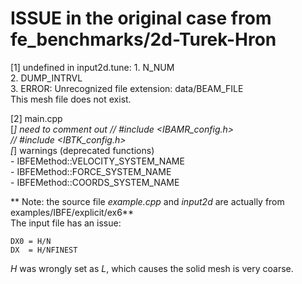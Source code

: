 # ISSUE in the original case from fe_benchmarks/2d-Turek-Hron
[1] undefined in input2d.tune: 
    1. N_NUM  
    2. DUMP_INTRVL  
    3. ERROR: Unrecognized file extension: data/BEAM_FILE  
        This mesh file does not exist.  

[2] main.cpp  
    [*] need to comment out 
        // #include <IBAMR_config.h>  
        // #include <IBTK_config.h>  
    [*] warnings (deprecated functions)  
        - IBFEMethod::VELOCITY_SYSTEM_NAME  
        - IBFEMethod::FORCE_SYSTEM_NAME  
        - IBFEMethod::COORDS_SYSTEM_NAME  
        
** Note: the source file _example.cpp_ and _input2d_ are actually from examples/IBFE/explicit/ex6**  
The input file has an issue:
```
DX0 = H/N                           
DX  = H/NFINEST  
```
*H* was wrongly set as *L*, which causes the solid mesh is very coarse.
